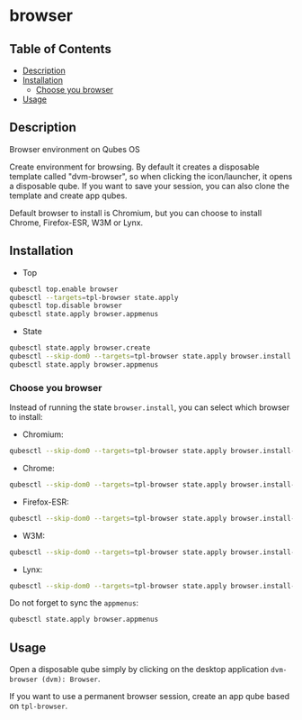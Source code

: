 # browser

## Table of Contents

* [Description](#description)
* [Installation](#installation)
  * [Choose you browser](#choose-you-browser)
* [Usage](#usage)

## Description

Browser environment on Qubes OS

Create environment for browsing. By default it creates a disposable template
called "dvm-browser", so when clicking the icon/launcher, it opens a
disposable qube. If you want to save your session, you can also clone the
template and create app qubes.

Default browser to install is Chromium, but you can choose to install Chrome,
Firefox-ESR, W3M or Lynx.

## Installation

- Top
```sh
qubesctl top.enable browser
qubesctl --targets=tpl-browser state.apply
qubesctl top.disable browser
qubesctl state.apply browser.appmenus
```

- State
```sh
qubesctl state.apply browser.create
qubesctl --skip-dom0 --targets=tpl-browser state.apply browser.install
qubesctl state.apply browser.appmenus
```

### Choose you browser

Instead of running the state `browser.install`, you can select which browser
to install:

- Chromium:
```sh
qubesctl --skip-dom0 --targets=tpl-browser state.apply browser.install-chromium
```
- Chrome:
```sh
qubesctl --skip-dom0 --targets=tpl-browser state.apply browser.install-chrome
```
- Firefox-ESR:
```sh
qubesctl --skip-dom0 --targets=tpl-browser state.apply browser.install-firefox
```
- W3M:
```sh
qubesctl --skip-dom0 --targets=tpl-browser state.apply browser.install-w3m
```
- Lynx:
```sh
qubesctl --skip-dom0 --targets=tpl-browser state.apply browser.install-lynx
```

Do not forget to sync the `appmenus`:
```sh
qubesctl state.apply browser.appmenus
```

## Usage

Open a disposable qube simply by clicking on the desktop application
`dvm-browser (dvm): Browser`.

If you want to use a permanent browser session, create an app qube based on
`tpl-browser`.
